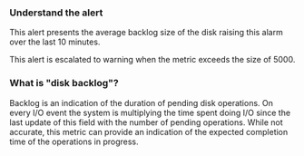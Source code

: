 ### Understand the alert

This alert presents the average backlog size of the disk raising this alarm over the last 10 minutes.

This alert is escalated to warning when the metric exceeds the size of 5000.

### What is "disk backlog"?

Backlog is an indication of the duration of pending disk operations. On every I/O event the system is multiplying the time spent doing I/O since the last update of this field with the number of pending operations. While not accurate, this metric can provide an indication of the expected completion time of the operations in progress.

